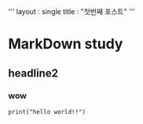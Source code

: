 '''
layout : single
title : "첫번째 포스트"
'''


# MarkDown study
## headline2
### wow

```
print("hello world!!")
```
